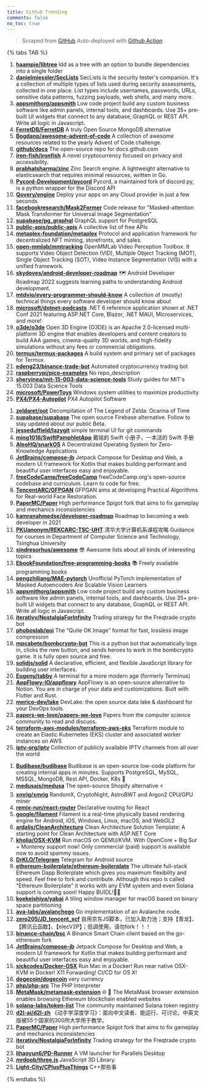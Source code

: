 ```yaml
---
title: Github Trending
comments: false
no_toc: true
---
```


> Scraped from [GitHub](https://github.com/trending)
Auto-deployed with [Github Action](https://docs.github.com/en/actions)

{% tabs TAB %}
<!-- tab Daily -->
1. [**haampie/libtree**](https://github.com/haampie/libtree)
ldd as a tree with an option to bundle dependencies into a single folder
2. [**danielmiessler/SecLists**](https://github.com/danielmiessler/SecLists)
SecLists is the security tester's companion. It's a collection of multiple types of lists used during security assessments, collected in one place. List types include usernames, passwords, URLs, sensitive data patterns, fuzzing payloads, web shells, and many more.
3. [**appsmithorg/appsmith**](https://github.com/appsmithorg/appsmith)
Low code project build any custom business software like admin panels, internal tools, and dashboards. Use 35+ pre-built UI widgets that connect to any database, GraphQL or REST API. Write all logic in Javascript.
4. [**FerretDB/FerretDB**](https://github.com/FerretDB/FerretDB)
A truly Open Source MongoDB alternative
5. [**Bogdanp/awesome-advent-of-code**](https://github.com/Bogdanp/awesome-advent-of-code)
A collection of awesome resources related to the yearly Advent of Code challenge.
6. [**github/docs**](https://github.com/github/docs)
The open-source repo for docs.github.com
7. [**iron-fish/ironfish**](https://github.com/iron-fish/ironfish)
A novel cryptocurrency focused on privacy and accessibility.
8. [**prabhatsharma/zinc**](https://github.com/prabhatsharma/zinc)
Zinc Search engine. A lightweight alternative to elasticsearch that requires minimal resources, written in Go.
9. [**Pycord-Development/pycord**](https://github.com/Pycord-Development/pycord)
Pycord, a maintained fork of discord.py, is a python wrapper for the Discord API
10. [**Qovery/engine**](https://github.com/Qovery/engine)
Deploy your apps on any Cloud provider in just a few seconds
11. [**facebookresearch/Mask2Former**](https://github.com/facebookresearch/Mask2Former)
Code release for "Masked-attention Mask Transformer for Universal Image Segmentation"
12. [**supabase/pg_graphql**](https://github.com/supabase/pg_graphql)
GraphQL support for PostgreSQL
13. [**public-apis/public-apis**](https://github.com/public-apis/public-apis)
A collective list of free APIs
14. [**metaplex-foundation/metaplex**](https://github.com/metaplex-foundation/metaplex)
Protocol and application framework for decentralized NFT minting, storefronts, and sales.
15. [**open-mmlab/mmtracking**](https://github.com/open-mmlab/mmtracking)
OpenMMLab Video Perception Toolbox. It supports Video Object Detection (VID), Multiple Object Tracking (MOT), Single Object Tracking (SOT), Video Instance Segmentation (VIS) with a unified framework.
16. [**skydoves/android-developer-roadmap**](https://github.com/skydoves/android-developer-roadmap)
🗺 Android Developer Roadmap 2022 suggests learning paths to understanding Android development.
17. [**mtdvio/every-programmer-should-know**](https://github.com/mtdvio/every-programmer-should-know)
A collection of (mostly) technical things every software developer should know about
18. [**microsoft/dotnet-podcasts**](https://github.com/microsoft/dotnet-podcasts)
.NET 6 reference application shown at .NET Conf 2021 featuring ASP.NET Core, Blazor, .NET MAUI, Microservices, and more!
19. [**o3de/o3de**](https://github.com/o3de/o3de)
Open 3D Engine (O3DE) is an Apache 2.0-licensed multi-platform 3D engine that enables developers and content creators to build AAA games, cinema-quality 3D worlds, and high-fidelity simulations without any fees or commercial obligations.
20. [**termux/termux-packages**](https://github.com/termux/termux-packages)
A build system and primary set of packages for Termux.
21. [**edeng23/binance-trade-bot**](https://github.com/edeng23/binance-trade-bot)
Automated cryptocurrency trading bot
22. [**raspberrypi/pico-examples**](https://github.com/raspberrypi/pico-examples)
No repo_description
23. [**shervinea/mit-15-003-data-science-tools**](https://github.com/shervinea/mit-15-003-data-science-tools)
Study guides for MIT's 15.003 Data Science Tools
24. [**microsoft/PowerToys**](https://github.com/microsoft/PowerToys)
Windows system utilities to maximize productivity
25. [**PX4/PX4-Autopilot**](https://github.com/PX4/PX4-Autopilot)
PX4 Autopilot Software
<!-- endtab -->
<!-- tab Weekly -->
1. [**zeldaret/oot**](https://github.com/zeldaret/oot)
Decompilation of The Legend of Zelda: Ocarina of Time
2. [**supabase/supabase**](https://github.com/supabase/supabase)
The open source Firebase alternative. Follow to stay updated about our public Beta.
3. [**jesseduffield/lazygit**](https://github.com/jesseduffield/lazygit)
simple terminal UI for git commands
4. [**ming1016/SwiftPamphletApp**](https://github.com/ming1016/SwiftPamphletApp)
戴铭的 Swift 小册子，一本活的 Swift 手册
5. [**AleoHQ/snarkOS**](https://github.com/AleoHQ/snarkOS)
A Decentralized Operating System for Zero-Knowledge Applications
6. [**JetBrains/compose-jb**](https://github.com/JetBrains/compose-jb)
Jetpack Compose for Desktop and Web, a modern UI framework for Kotlin that makes building performant and beautiful user interfaces easy and enjoyable.
7. [**freeCodeCamp/freeCodeCamp**](https://github.com/freeCodeCamp/freeCodeCamp)
freeCodeCamp.org's open-source codebase and curriculum. Learn to code for free.
8. [**TencentARC/GFPGAN**](https://github.com/TencentARC/GFPGAN)
GFPGAN aims at developing Practical Algorithms for Real-world Face Restoration.
9. [**PaperMC/Paper**](https://github.com/PaperMC/Paper)
High performance Spigot fork that aims to fix gameplay and mechanics inconsistencies
10. [**kamranahmedse/developer-roadmap**](https://github.com/kamranahmedse/developer-roadmap)
Roadmap to becoming a web developer in 2021
11. [**PKUanonym/REKCARC-TSC-UHT**](https://github.com/PKUanonym/REKCARC-TSC-UHT)
清华大学计算机系课程攻略 Guidance for courses in Department of Computer Science and Technology, Tsinghua University
12. [**sindresorhus/awesome**](https://github.com/sindresorhus/awesome)
😎 Awesome lists about all kinds of interesting topics
13. [**EbookFoundation/free-programming-books**](https://github.com/EbookFoundation/free-programming-books)
📚 Freely available programming books
14. [**pengzhiliang/MAE-pytorch**](https://github.com/pengzhiliang/MAE-pytorch)
Unofficial PyTorch implementation of Masked Autoencoders Are Scalable Vision Learners
15. [**appsmithorg/appsmith**](https://github.com/appsmithorg/appsmith)
Low code project build any custom business software like admin panels, internal tools, and dashboards. Use 35+ pre-built UI widgets that connect to any database, GraphQL or REST API. Write all logic in Javascript.
16. [**iterativv/NostalgiaForInfinity**](https://github.com/iterativv/NostalgiaForInfinity)
Trading strategy for the Freqtrade crypto bot
17. [**phoboslab/qoi**](https://github.com/phoboslab/qoi)
The “Quite OK Image” format for fast, lossless image compression
18. [**mpcabete/bombcrypto-bot**](https://github.com/mpcabete/bombcrypto-bot)
This is a python bot that automatically logs in, clicks the new button, and sends heroes to work in the bombcrypto game. It is fully open source and free.
19. [**solidjs/solid**](https://github.com/solidjs/solid)
A declarative, efficient, and flexible JavaScript library for building user interfaces.
20. [**Eugeny/tabby**](https://github.com/Eugeny/tabby)
A terminal for a more modern age (formerly Terminus)
21. [**AppFlowy-IO/appflowy**](https://github.com/AppFlowy-IO/appflowy)
AppFlowy is an open-source alternative to Notion. You are in charge of your data and customizations. Built with Flutter and Rust.
22. [**merico-dev/lake**](https://github.com/merico-dev/lake)
DevLake: the open source data lake & dashboard for your DevOps tools.
23. [**papers-we-love/papers-we-love**](https://github.com/papers-we-love/papers-we-love)
Papers from the computer science community to read and discuss.
24. [**terraform-aws-modules/terraform-aws-eks**](https://github.com/terraform-aws-modules/terraform-aws-eks)
Terraform module to create an Elastic Kubernetes (EKS) cluster and associated worker instances on AWS
25. [**iptv-org/iptv**](https://github.com/iptv-org/iptv)
Collection of publicly available IPTV channels from all over the world
<!-- endtab -->
<!-- tab Monthly -->
1. [**Budibase/budibase**](https://github.com/Budibase/budibase)
Budibase is an open-source low-code platform for creating internal apps in minutes. Supports PostgreSQL, MySQL, MSSQL, MongoDB, Rest API, Docker, K8s 🚀
2. [**medusajs/medusa**](https://github.com/medusajs/medusa)
The open-source Shopify alternative ⚡️
3. [**xmrig/xmrig**](https://github.com/xmrig/xmrig)
RandomX, CryptoNight, AstroBWT and Argon2 CPU/GPU miner
4. [**remix-run/react-router**](https://github.com/remix-run/react-router)
Declarative routing for React
5. [**google/filament**](https://github.com/google/filament)
Filament is a real-time physically based rendering engine for Android, iOS, Windows, Linux, macOS, and WebGL2
6. [**ardalis/CleanArchitecture**](https://github.com/ardalis/CleanArchitecture)
Clean Architecture Solution Template: A starting point for Clean Architecture with ASP.NET Core
7. [**kholia/OSX-KVM**](https://github.com/kholia/OSX-KVM)
Run macOS on QEMU/KVM. With OpenCore + Big Sur + Monterey support now! Only commercial (paid) support is available now to avoid spammy issues.
8. [**DrKLO/Telegram**](https://github.com/DrKLO/Telegram)
Telegram for Android source
9. [**ethereum-boilerplate/ethereum-boilerplate**](https://github.com/ethereum-boilerplate/ethereum-boilerplate)
The ultimate full-stack Ethereum Dapp Boilerplate which gives you maximum flexibility and speed. Feel free to fork and contribute. Although this repo is called "Ethereum Boilerplate" it works with any EVM system and even Solana support is coming soon! Happy BUIDL!👷‍♂️
10. [**koekeishiya/yabai**](https://github.com/koekeishiya/yabai)
A tiling window manager for macOS based on binary space partitioning
11. [**ava-labs/avalanchego**](https://github.com/ava-labs/avalanchego)
Go implementation of an Avalanche node.
12. [**zero205/JD_tencent_scf**](https://github.com/zero205/JD_tencent_scf)
自用京东JS脚本，已加入助力池；支持【青龙】、【腾讯云函数】、【elecV2P】；低调使用，请勿fork！！！
13. [**binance-chain/bsc**](https://github.com/binance-chain/bsc)
A Binance Smart Chain client based on the go-ethereum fork
14. [**JetBrains/compose-jb**](https://github.com/JetBrains/compose-jb)
Jetpack Compose for Desktop and Web, a modern UI framework for Kotlin that makes building performant and beautiful user interfaces easy and enjoyable.
15. [**sickcodes/Docker-OSX**](https://github.com/sickcodes/Docker-OSX)
Run Mac in a Docker! Run near native OSX-KVM in Docker! X11 Forwarding! CI/CD for OS X!
16. [**dogecoin/dogecoin**](https://github.com/dogecoin/dogecoin)
very currency
17. [**php/php-src**](https://github.com/php/php-src)
The PHP Interpreter
18. [**MetaMask/metamask-extension**](https://github.com/MetaMask/metamask-extension)
🌐 🔌 The MetaMask browser extension enables browsing Ethereum blockchain enabled websites
19. [**solana-labs/token-list**](https://github.com/solana-labs/token-list)
The community maintained Solana token registry
20. [**d2l-ai/d2l-zh**](https://github.com/d2l-ai/d2l-zh)
《动手学深度学习》：面向中文读者、能运行、可讨论。中英文版被55个国家的300所大学用于教学。
21. [**PaperMC/Paper**](https://github.com/PaperMC/Paper)
High performance Spigot fork that aims to fix gameplay and mechanics inconsistencies
22. [**iterativv/NostalgiaForInfinity**](https://github.com/iterativv/NostalgiaForInfinity)
Trading strategy for the Freqtrade crypto bot
23. [**lihaoyun6/PD-Runner**](https://github.com/lihaoyun6/PD-Runner)
A VM launcher for Parallels Desktop
24. [**mrdoob/three.js**](https://github.com/mrdoob/three.js)
JavaScript 3D Library.
25. [**Light-City/CPlusPlusThings**](https://github.com/Light-City/CPlusPlusThings)
C++那些事
<!-- endtab -->
{% endtabs %}

